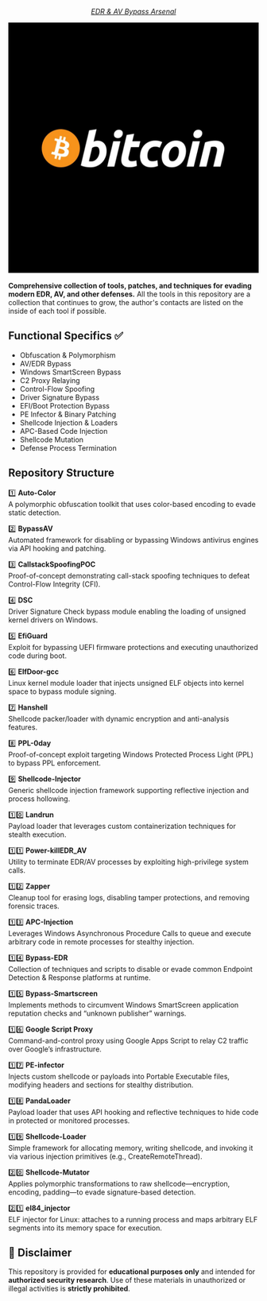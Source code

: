 <p align="center">
	<i><u>EDR & AV Bypass Arsenal</i></u>
</p>
<p align="center">
    <img 
      src="https://github.com/Yuragy/Bypass-Protection0x00/blob/main/reso/GpnwKAzXgAAu8OC.jpeg" 
    />
  </a>
</p>


**Comprehensive collection of tools, patches, and techniques for evading modern EDR, AV, and other defenses.**
All the tools in this repository are a collection that continues to grow, the author's contacts are listed on the inside of each tool if possible. 

## Functional Specifics ✅

- Obfuscation & Polymorphism  
- AV/EDR Bypass  
- Windows SmartScreen Bypass  
- C2 Proxy Relaying  
- Control-Flow Spoofing  
- Driver Signature Bypass  
- EFI/Boot Protection Bypass  
- PE Infector & Binary Patching  
- Shellcode Injection & Loaders  
- APC-Based Code Injection  
- Shellcode Mutation  
- Defense Process Termination    

## Repository Structure
1️⃣ **Auto-Color**  
   A polymorphic obfuscation toolkit that uses color-based encoding to evade static detection.  

2️⃣ **BypassAV**  
   Automated framework for disabling or bypassing Windows antivirus engines via API hooking and patching.  

3️⃣ **CallstackSpoofingPOC**  
   Proof-of-concept demonstrating call-stack spoofing techniques to defeat Control-Flow Integrity (CFI).  

4️⃣ **DSC**  
   Driver Signature Check bypass module enabling the loading of unsigned kernel drivers on Windows.  

5️⃣ **EfiGuard**  
   Exploit for bypassing UEFI firmware protections and executing unauthorized code during boot.  

6️⃣ **ElfDoor-gcc**  
   Linux kernel module loader that injects unsigned ELF objects into kernel space to bypass module signing.  

7️⃣ **Hanshell**  
   Shellcode packer/loader with dynamic encryption and anti-analysis features.  

8️⃣ **PPL-0day**  
   Proof-of-concept exploit targeting Windows Protected Process Light (PPL) to bypass PPL enforcement.  

9️⃣ **Shellcode-Injector**  
   Generic shellcode injection framework supporting reflective injection and process hollowing.  

1️⃣0️⃣ **Landrun**  
    Payload loader that leverages custom containerization techniques for stealth execution.  

1️⃣1️⃣ **Power-killEDR_AV**  
    Utility to terminate EDR/AV processes by exploiting high-privilege system calls.  

1️⃣2️⃣ **Zapper**  
    Cleanup tool for erasing logs, disabling tamper protections, and removing forensic traces.  
    
1️⃣3️⃣ **APC-Injection**  
    Leverages Windows Asynchronous Procedure Calls to queue and execute arbitrary code in remote processes for stealthy injection.

1️⃣4️⃣ **Bypass-EDR**  
    Collection of techniques and scripts to disable or evade common Endpoint Detection & Response platforms at runtime.

1️⃣5️⃣ **Bypass-Smartscreen**  
    Implements methods to circumvent Windows SmartScreen application reputation checks and “unknown publisher” warnings.

1️⃣6️⃣ **Google Script Proxy**  
    Command-and-control proxy using Google Apps Script to relay C2 traffic over Google’s infrastructure.

1️⃣7️⃣ **PE-infector**  
    Injects custom shellcode or payloads into Portable Executable files, modifying headers and sections for stealthy distribution.

1️⃣8️⃣ **PandaLoader**  
    Payload loader that uses API hooking and reflective techniques to hide code in protected or monitored processes.

1️⃣9️⃣ **Shellcode-Loader**  
    Simple framework for allocating memory, writing shellcode, and invoking it via various injection primitives (e.g., CreateRemoteThread).

2️⃣0️⃣ **Shellcode-Mutator**  
    Applies polymorphic transformations to raw shellcode—encryption, encoding, padding—to evade signature-based detection.

2️⃣1️⃣ **el84_injector**  
    ELF injector for Linux: attaches to a running process and maps arbitrary ELF segments into its memory space for execution.

## 🚫 Disclaimer

This repository is provided for **educational purposes only** and intended for **authorized security research**.
Use of these materials in unauthorized or illegal activities is **strictly prohibited**.
